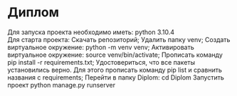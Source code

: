 # Диплом
Для запуска проекта необходимо иметь: python 3.10.4 </br>
Для старта проекта:
  Скачать репозиторий;
  Удалить папку venv;
  Создать виртуальное окружение: python -m venv venv;
  Активировать виртуальное окружение: source venv/bin/activate;
  Прописать команду pip install -r requirements.txt;
  Удостовериться, что все пакеты установились верно. Для этого прописать команду pip list и сравнить названия с requirements;
  Перейти в папку Diplom: cd Diplom
  Запустить проект python manage.py runserver
